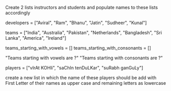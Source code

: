Create 2 lists instructors and students and populate names to these lists accordingly

developers = ["Aviral", "Ram", "Bhanu", "Jatin", "Sudheer", "Kunal"]

teams = ["India", "Australia", "Pakistan", "Netherlands", "Bangladesh", "Sri Lanka", "America", "Ireland"]

teams_starting_with_vowels = []
teams_starting_with_consonants = []

"Teams starting with vowels are ?"
"Teams starting with consonants are ?"

players = ["vIrAt KOHli", "saChIn tenDuLKar", "suRabh ganGuLy"]

create a new list in which the name of these players should be add with First Letter of their names as upper case and remaining letters as lowercase
